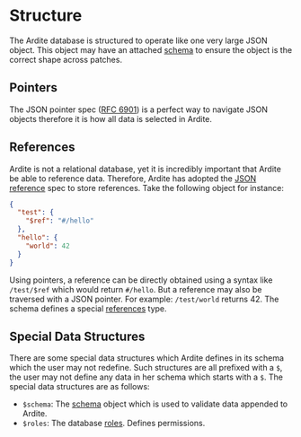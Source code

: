 # Structure
The Ardite database is structured to operate like one very large JSON object. This object may have an attached [schema](schema) to ensure the object is the correct shape across patches.

## Pointers
The JSON pointer spec ([RFC 6901](http://tools.ietf.org/html/rfc6901)) is a perfect way to navigate JSON objects therefore it is how all data is selected in Ardite.

## References
Ardite is not a relational database, yet it is incredibly important that Ardite be able to reference data. Therefore, Ardite has adopted the [JSON reference](https://tools.ietf.org/html/draft-pbryan-zyp-json-ref-03) spec to store references. Take the following object for instance:

```json
{
  "test": {
    "$ref": "#/hello"
  },
  "hello": {
    "world": 42
  }
}
```

Using pointers, a reference can be directly obtained using a syntax like `/test/$ref` which would return `#/hello`. But a reference may also be traversed with a JSON pointer. For example: `/test/world` returns 42. The schema defines a special [references](schema#references) type.

## Special Data Structures
There are some special data structures which Ardite defines in its schema which the user may not redefine. Such structures are all prefixed with a `$`, the user may not define any data in her schema which starts with a `$`. The special data structures are as follows:

- `$schema`: The [schema](schema) object which is used to validate data appended to Ardite.
- `$roles`: The database [roles](roles). Defines permissions.
